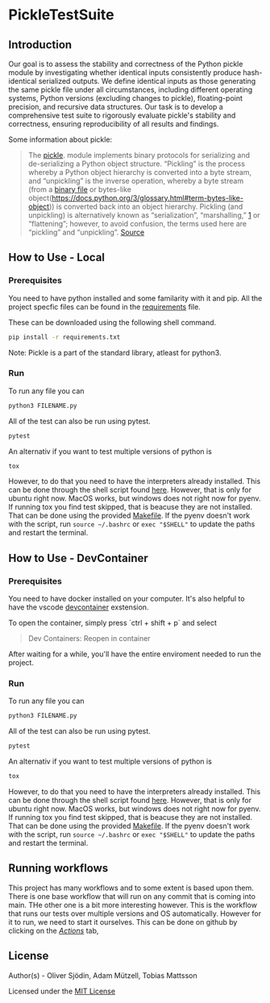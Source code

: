 # PickleTestSuite

## Introduction

Our goal is to assess the stability and correctness of the Python pickle module by investigating whether identical inputs consistently produce hash-identical serialized outputs. We define identical inputs as those generating the same pickle file under all circumstances, including different operating systems, Python versions (excluding changes to pickle), floating-point precision, and recursive data structures. Our task is to develop a comprehensive test suite to rigorously evaluate pickle's stability and correctness, ensuring reproducibility of all results and findings.

Some information about pickle:
> The [pickle](). module implements binary protocols for serializing and de-serializing a Python object structure. “Pickling” is the process whereby a Python object hierarchy is converted into a byte stream, and “unpickling” is the inverse operation, whereby a byte stream (from a [binary file](https://docs.python.org/3/glossary.html#term-binary-file) or bytes-like object(https://docs.python.org/3/glossary.html#term-bytes-like-object)) is converted back into an object hierarchy. Pickling (and unpickling) is alternatively known as “serialization”, “marshalling,” [1](https://docs.python.org/3/library/pickle.html#id7) or “flattening”; however, to avoid confusion, the terms used here are “pickling” and “unpickling”.
> [Source](https://docs.python.org/3/library/pickle.html)

## How to Use - Local
### Prerequisites
You need to have python installed and some familarity with it and pip. All the project specfic files can be found in the [requirements](requirements.txt) file.

These can be downloaded using the following shell command.
``` BASH
pip install -r requirements.txt

```

Note: Pickle is a part of the standard library, atleast for python3.

### Run

To run any file you can
``` BASH
python3 FILENAME.py

```

All of the test can also be run using pytest.
``` BASH
pytest

```

An alternativ if you want to test multiple versions of python is 
``` BASH
tox

```
However, to do that you need to have the interpreters already installed. This can be done through the shell script found [here](./install_pyenv_ubuntu.sh). However, that is only for ubuntu right now. MacOS works, but windows does not right now for pyenv. If running tox you find test skipped, that is beacuse they are not installed. That can be done using the provided [Makefile](./Makefile). If the pyenv doesn't work with the script, run `source ~/.bashrc` or `exec "$SHELL"` to update the paths and restart the terminal.

## How to Use - DevContainer
### Prerequisites

You need to have docker installed on your computer. It's also helpful to have the vscode [devcontainer](https://marketplace.visualstudio.com/items?itemName=ms-vscode-remote.remote-containers) exstension.

To open the container, simply press ´ctrl + shift + p´ and select
>Dev Containers: Reopen in container

After waiting for a while, you'll have the entire enviroment needed to run the project.

### Run

To run any file you can
``` BASH
python3 FILENAME.py

```

All of the test can also be run using pytest.
``` BASH
pytest

```

An alternativ if you want to test multiple versions of python is 
``` BASH
tox

```
However, to do that you need to have the interpreters already installed. This can be done through the shell script found [here](./install_pyenv_ubuntu.sh). However, that is only for ubuntu right now. MacOS works, but windows does not right now for pyenv. If running tox you find test skipped, that is beacuse they are not installed. That can be done using the provided [Makefile](./Makefile). If the pyenv doesn't work with the script, run `source ~/.bashrc` or `exec "$SHELL"` to update the paths and restart the terminal.

## Running workflows

This project has many workflows and to some extent is based upon them. There is one base workflow that will run on any commit that is coming into main. THe other one is a bit more interesting however. This is the workflow that runs our tests over multiple versions and OS automatically. However for it to run, we need to start it ourselves. This can be done on github by clicking on the *[Actions](https://github.com/Uplink036/PickleTestSuite/actions)* tab, 

## License

Author(s) - Oliver Sjödin, Adam Mützell, Tobias Mattsson

Licensed under the [MIT License](LICENSE)
